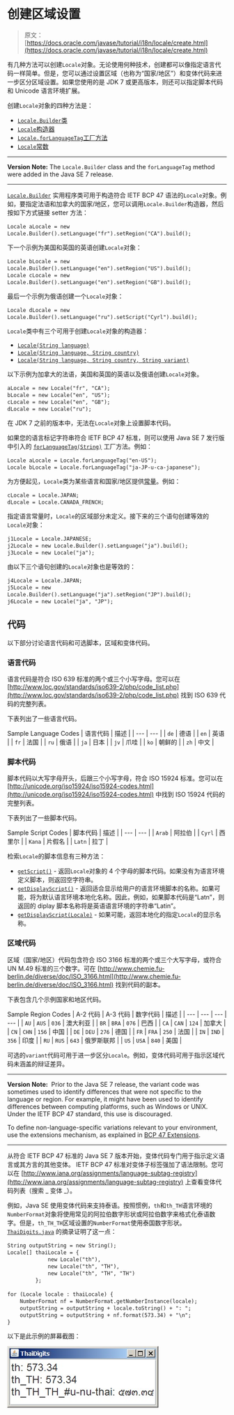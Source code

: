 # 创建区域设置

> 原文： [https://docs.oracle.com/javase/tutorial/i18n/locale/create.html](https://docs.oracle.com/javase/tutorial/i18n/locale/create.html)

有几种方法可以创建`Locale`对象。无论使用何种技术，创建都可以像指定语言代码一样简单。但是，您可以通过设置区域（也称为“国家/地区”）和变体代码来进一步区分区域设置。如果您使用的是 JDK 7 或更高版本，则还可以指定脚本代码和 Unicode 语言环境扩展。

创建`Locale`对象的四种方法是：

*   [`Locale.Builder`类](#builder)
*   [`Locale`构造器](#constructors)
*   [`Locale.forLanguageTag`工厂方法](#factory)
*   [`Locale`常数](#constants)

* * *

**Version Note:** The `Locale.Builder` class and the `forLanguageTag` method were added in the Java SE 7 release.

* * *

[`Locale.Builder`](https://docs.oracle.com/javase/8/docs/api/java/util/Locale.Builder.html) 实用程序类可用于构造符合 IETF BCP 47 语法的`Locale`对象。例如，要指定法语和加拿大的国家/地区，您可以调用`Locale.Builder`构造器，然后按如下方式链接 setter 方法：

```
Locale aLocale = new Locale.Builder().setLanguage("fr").setRegion("CA").build();

```

下一个示例为美国和英国的英语创建`Locale`对象：

```
Locale bLocale = new Locale.Builder().setLanguage("en").setRegion("US").build();
Locale cLocale = new Locale.Builder().setLanguage("en").setRegion("GB").build();

```

最后一个示例为俄语创建一个`Locale`对象：

```
Locale dLocale = new Locale.Builder().setLanguage("ru").setScript("Cyrl").build();

```

`Locale`类中有三个可用于创建`Locale`对象的构造器：

*   [`Locale(String language)`](https://docs.oracle.com/javase/8/docs/api/java/util/Locale.html#Locale-java.lang.String-)
*   [`Locale(String language, String country)`](https://docs.oracle.com/javase/8/docs/api/java/util/Locale.html#Locale-java.lang.String-java.lang.String-)
*   [`Locale(String language, String country, String variant)`](https://docs.oracle.com/javase/8/docs/api/java/util/Locale.html#Locale-java.lang.String-java.lang.String-java.lang.String-)

以下示例为加拿大的法语，美国和英国的英语以及俄语创建`Locale`对象。

```
aLocale = new Locale("fr", "CA");
bLocale = new Locale("en", "US");
cLocale = new Locale("en", "GB");
dLocale = new Locale("ru");

```

在 JDK 7 之前的版本中，无法在`Locale`对象上设置脚本代码。

如果您的语言标记字符串符合 IETF BCP 47 标准，则可以使用 Java SE 7 发行版中引入的 [`forLanguageTag(String)`](https://docs.oracle.com/javase/8/docs/api/java/util/Locale.html#forLanguageTag-java.lang.String-) 工厂方法。例如：

```
Locale aLocale = Locale.forLanguageTag("en-US");
Locale bLocale = Locale.forLanguageTag("ja-JP-u-ca-japanese");

```

为方便起见，`Locale`类为某些语言和国家/地区提供[常量](https://docs.oracle.com/javase/8/docs/api/java/util/Locale.html#field_summary)。例如：

```
cLocale = Locale.JAPAN;
dLocale = Locale.CANADA_FRENCH;

```

指定语言常量时，`Locale`的区域部分未定义。接下来的三个语句创建等效的`Locale`对象：

```
j1Locale = Locale.JAPANESE;
j2Locale = new Locale.Builder().setLanguage("ja").build();
j3Locale = new Locale("ja");

```

由以下三个语句创建的`Locale`对象也是等效的：

```
j4Locale = Locale.JAPAN;
j5Locale = new Locale.Builder().setLanguage("ja").setRegion("JP").build();
j6Locale = new Locale("ja", "JP");

```

## 代码

以下部分讨论语言代码和可选脚本，区域和变体代码。

### 语言代码

语言代码是符合 ISO 639 标准的两个或三个小写字母。您可以在 [http://www.loc.gov/standards/iso639-2/php/code_list.php](http://www.loc.gov/standards/iso639-2/php/code_list.php) 找到 ISO 639 代码的完整列表。

下表列出了一些语言代码。

Sample Language Codes
| 语言代码 | 描述 |
| --- | --- |
| `de` | 德语 |
| `en` | 英语 |
| `fr` | 法国 |
| `ru` | 俄语 |
| `ja` | 日本 |
| `jv` | 爪哇 |
| `ko` | 朝鲜的 |
| `zh` | 中文 |

### 脚本代码

脚本代码以大写字母开头，后跟三个小写字母，符合 ISO 15924 标准。您可以在 [http://unicode.org/iso15924/iso15924-codes.html](http://unicode.org/iso15924/iso15924-codes.html) 中找到 ISO 15924 代码的完整列表。

下表列出了一些脚本代码。

Sample Script Codes
| 脚本代码 | 描述 |
| --- | --- |
| `Arab` | 阿拉伯 |
| `Cyrl` | 西里尔 |
| `Kana` | 片假名 |
| `Latn` | 拉丁 |

检索`Locale`的脚本信息有三种方法：

*   [`getScript()`](https://docs.oracle.com/javase/8/docs/api/java/util/Locale.html#getScript--) - 返回`Locale`对象的 4 个字母的脚本代码。如果没有为语言环境定义脚本，则返回空字符串。
*   [`getDisplayScript()`](https://docs.oracle.com/javase/8/docs/api/java/util/Locale.html#getDisplayScript--) - 返回适合显示给用户的语言环境脚本的名称。如果可能，将为默认语言环境本地化名称。因此，例如，如果脚本代码是“Latn”，则返回的 diplay 脚本名称将是英语语言环境的字符串“Latin”。
*   [`getDisplayScript(Locale)`](https://docs.oracle.com/javase/8/docs/api/java/util/Locale.html#getDisplayScript-java.util.Locale-) - 如果可能，返回本地化的指定`Locale`的显示名称。

### 区域代码

区域（国家/地区）代码包含符合 ISO 3166 标准的两个或三个大写字母，或符合 UN M.49 标准的三个数字。可在 [http://www.chemie.fu-berlin.de/diverse/doc/ISO_3166.html](http://www.chemie.fu-berlin.de/diverse/doc/ISO_3166.html) 找到代码的副本。

下表包含几个示例国家和地区代码。

Sample Region Codes
| A-2 代码 | A-3 代码 | 数字代码 | 描述 |
| --- | --- | --- | --- |
| `AU` | `AUS` | `036` | 澳大利亚 |
| `BR` | `BRA` | `076` | 巴西 |
| `CA` | `CAN` | `124` | 加拿大 |
| `CN` | `CHN` | `156` | 中国 |
| `DE` | `DEU` | `276` | 德国 |
| `FR` | `FRA` | `250` | 法国 |
| `IN` | `IND` | `356` | 印度 |
| `RU` | `RUS` | `643` | 俄罗斯联邦 |
| `US` | `USA` | `840` | 美国 |

可选的`variant`代码可用于进一步区分`Locale`。例如，变体代码可用于指示区域代码未涵盖的辩证差异。

* * *

**Version Note:**  Prior to the Java SE 7 release, the variant code was sometimes used to identify differences that were not specific to the language or region. For example, it might have been used to identify differences between computing platforms, such as Windows or UNIX. Under the IETF BCP 47 standard, this use is discouraged.

To define non-language-specific variations relevant to your environment, use the extensions mechanism, as explained in [BCP 47 Extensions](extensions.html).

* * *

从符合 IETF BCP 47 标准的 Java SE 7 版本开始，变体代码专门用于指示定义语言或其方言的其他变体。 IETF BCP 47 标准对变体子标签强加了语法限制。您可以在 [http://www.iana.org/assignments/language-subtag-registry](http://www.iana.org/assignments/language-subtag-registry) 上查看变体代码列表（搜索 _ 变体 _）。

例如，Java SE 使用变体代码来支持泰语。按照惯例，`th`和`th_TH`语言环境的`NumberFormat`对象将使用常见的阿拉伯数字形状或阿拉伯数字来格式化泰语数字。但是，`th_TH_TH`区域设置的`NumberFormat`使用泰国数字形状。 [`ThaiDigits.java`](examples/ThaiDigits.java) 的摘录证明了这一点：

```
String outputString = new String();
Locale[] thaiLocale = {
             new Locale("th"),
             new Locale("th", "TH"),
             new Locale("th", "TH", "TH")
         };

for (Locale locale : thaiLocale) {
    NumberFormat nf = NumberFormat.getNumberInstance(locale);
    outputString = outputString + locale.toString() + ": ";
    outputString = outputString + nf.format(573.34) + "\n";
}

```

以下是此示例的屏幕截图：

![Screenshot of Sample ThaiDigits.java](img/8cf88a3d71992ec73f3c1a8215f78b8b.jpg)